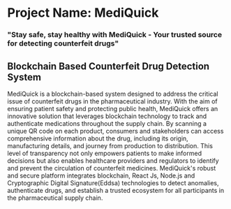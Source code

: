 # Project Name: MediQuick

### "Stay safe, stay healthy with MediQuick - Your trusted source for detecting counterfeit drugs"

## Blockchain Based Counterfeit Drug Detection System

MediQuick is a blockchain-based system designed to address the critical issue of counterfeit drugs in the pharmaceutical industry. With the aim of ensuring patient safety and protecting public health, MediQuick offers an innovative solution that leverages blockchain technology to track and authenticate medications throughout the supply chain. By scanning a unique QR code on each product, consumers and stakeholders can access comprehensive information about the drug, including its origin, manufacturing details, and journey from production to distribution. This level of transparency not only empowers patients to make informed decisions but also enables healthcare providers and regulators to identify and prevent the circulation of counterfeit medicines. MediQuick's robust and secure platform integrates blockchain, React Js, Node.js and Cryptographic Digital Signature(Eddsa) technologies to detect anomalies, authenticate drugs, and establish a trusted ecosystem for all participants in the pharmaceutical supply chain.
